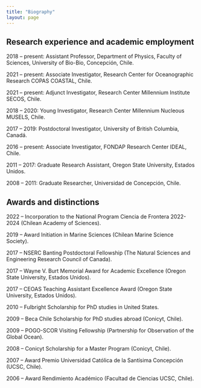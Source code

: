```yaml
---
title: "Biography"
layout: page
---
```


## Research experience and academic employment
2018 – present: Assistant Professor, Department of Physics, Faculty of Sciences, University of Bio-Bio, Concepción, Chile.

2021 – present: Associate Investigator, Research Center for Oceanographic Research COPAS COASTAL, Chile.

2021 – present: Adjunct Investigator, Research Center Millennium Institute SECOS, Chile.

2018 – 2020: Young Investigator, Research Center Millennium Nucleous MUSELS, Chile.

2017 – 2019: Postdoctoral Investigator, University of British Columbia, Canadá.

2016 – present: Associate Investigator, FONDAP Research Center IDEAL, Chile.

2011 – 2017: Graduate Research Assistant, Oregon State University, Estados Unidos.

2008 – 2011: Graduate Researcher, Universidad de Concepción, Chile.

## Awards and distinctions
2022 – Incorporation to the National Program Ciencia de Frontera 2022-2024 (Chilean Academy of Sciences).

2019 – Award Initiation in Marine Sciences (Chilean Marine Science Society).

2017 – NSERC Banting Postdoctoral Fellowship (The Natural Sciences and Engineering Research Council of Canada).

2017 – Wayne V. Burt Memorial Award for Academic Excellence (Oregon State University, Estados Unidos).

2017 – CEOAS Teaching Assistant Excellence Award (Oregon State University, Estados Unidos).

2010 – Fulbright Scholarship for PhD studies in United States.

2009 – Beca Chile Scholarship for PhD studies abroad (Conicyt, Chile).

2009 – POGO-SCOR Visiting Fellowship (Partnership for Observation of the Global Ocean).

2008 – Conicyt Scholarship for a Master Program (Conicyt, Chile).

2007 – Award Premio Universidad Católica de la Santísima Concepción (UCSC, Chile).

2006 – Award Rendimiento Académico (Facultad de Ciencias UCSC, Chile).

